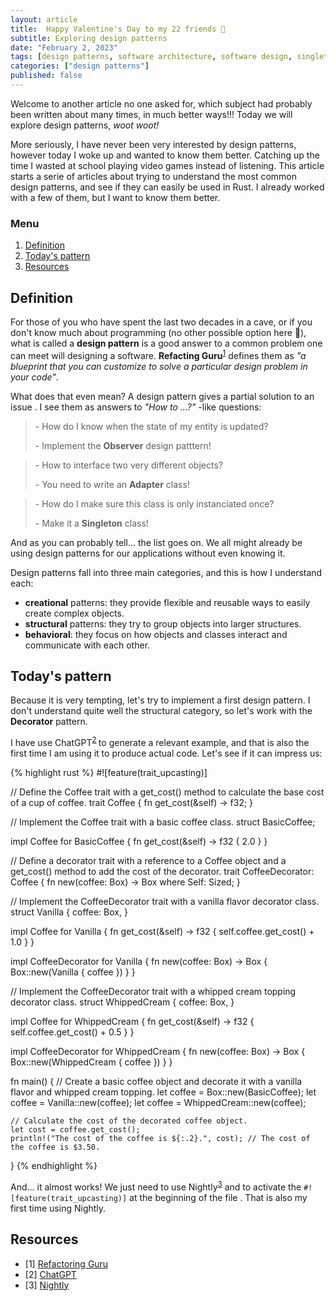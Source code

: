```yaml
---
layout: article
title:  Happy Valentine's Day to my 22 friends 💖
subtitle: Exploring design patterns
date: "February 2, 2023"
tags: [design patterns, software architecture, software design, singleton]
categories: ["design patterns"]
published: false
---
```



Welcome to another article no one asked for, which subject had probably been 
written about many times, in much better ways!!! Today we will explore design 
patterns, *woot woot!*

More seriously, I have never been very interested by design patterns, however 
today I woke up and wanted to know them better. Catching up the time I wasted 
at school playing video games instead of listening. This article starts a serie 
of articles about trying to understand the most common design patterns, and see 
if they can easily be used in Rust. I already worked with a few of them, but I 
want to know them better.

### Menu

1. [Definition](#definition)
2. [Today's pattern](#todays-pattern)
3. [Resources](#resources)

## Definition

For those of you who have spent the last two decades in a cave, or if you don't 
know much about programming (no other possible option here 🤔), what is called 
a **design pattern** is a good answer to a common problem one can meet 
will designing a software. **Refacting Guru**<sup>[1](#resources)</sup> 
defines them as *"a blueprint that you can customize to solve a particular 
design problem in your code"*.

What does that even mean? A design pattern gives a partial solution to an issue
. I see them as answers to *"How to ...?"* -like questions:

> \- How do I know when the state of my entity is updated?
>
> \- Implement the **Observer** design patttern!

> \- How to interface two very different objects?
>
> \- You need to write an **Adapter** class!

> \- How do I make sure this class is only instanciated once?
>
> \- Make it a **Singleton** class!

And as you can probably tell... the list goes on. We all might already be using 
design patterns for our applications without even knowing it.

Design patterns fall into three main categories, and this is how I understand 
each:

- **creational** patterns: they provide flexible and reusable ways to easily 
create complex objects.
- **structural** patterns: they try to group objects into larger structures.
- **behavioral**: they focus on how objects and classes interact and 
communicate with each other.

## Today's pattern

Because it is very tempting, let's try to implement a first design pattern. I 
don't understand quite well the structural category, so let's work with the 
**Decorator** pattern.

I have use ChatGPT<sup>[2](#resources)
</sup> to generate a relevant example, and that is also the first time I am 
using it to produce actual code. Let's see if it can impress us:

{% highlight rust %}
#![feature(trait_upcasting)]

// Define the Coffee trait with a get_cost() method to calculate the base cost of a cup of coffee.
trait Coffee {
    fn get_cost(&self) -> f32;
}

// Implement the Coffee trait with a basic coffee class.
struct BasicCoffee;

impl Coffee for BasicCoffee {
    fn get_cost(&self) -> f32 {
        2.0
    }
}

// Define a decorator trait with a reference to a Coffee object and a get_cost() method to add the cost of the decorator.
trait CoffeeDecorator: Coffee {
    fn new(coffee: Box<dyn Coffee>) -> Box<dyn CoffeeDecorator>
    where
        Self: Sized;
}

// Implement the CoffeeDecorator trait with a vanilla flavor decorator class.
struct Vanilla {
    coffee: Box<dyn Coffee>,
}

impl Coffee for Vanilla {
    fn get_cost(&self) -> f32 {
        self.coffee.get_cost() + 1.0
    }
}

impl CoffeeDecorator for Vanilla {
    fn new(coffee: Box<dyn Coffee>) -> Box<dyn CoffeeDecorator> {
        Box::new(Vanilla { coffee })
    }
}

// Implement the CoffeeDecorator trait with a whipped cream topping decorator class.
struct WhippedCream {
    coffee: Box<dyn Coffee>,
}

impl Coffee for WhippedCream {
    fn get_cost(&self) -> f32 {
        self.coffee.get_cost() + 0.5
    }
}

impl CoffeeDecorator for WhippedCream {
    fn new(coffee: Box<dyn Coffee>) -> Box<dyn CoffeeDecorator> {
        Box::new(WhippedCream { coffee })
    }
}

fn main() {
    // Create a basic coffee object and decorate it with a vanilla flavor and whipped cream topping.
    let coffee = Box::new(BasicCoffee);
    let coffee = Vanilla::new(coffee);
    let coffee = WhippedCream::new(coffee);

    // Calculate the cost of the decorated coffee object.
    let cost = coffee.get_cost();
    println!("The cost of the coffee is ${:.2}.", cost); // The cost of the coffee is $3.50.
}
{% endhighlight %}

And... it almost works! We just need to use Nightly<sup>[3](#resources)</sup> 
and to activate the `#![feature(trait_upcasting)]` at the beginning of the file
. That is also my first time using Nightly.

## Resources

- [1] [Refactoring Guru](https://refactoring.guru/)
- [2] [ChatGPT](https://doc.rust-lang.org/book/appendix-07-nightly-rust.html)
- [3] [Nightly](https://doc.rust-lang.org/book/appendix-07-nightly-rust.html)
